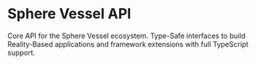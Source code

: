 # Sphere Vessel API

Core API for the Sphere Vessel ecosystem. Type-Safe interfaces to build Reality-Based applications and framework extensions with full TypeScript support.
